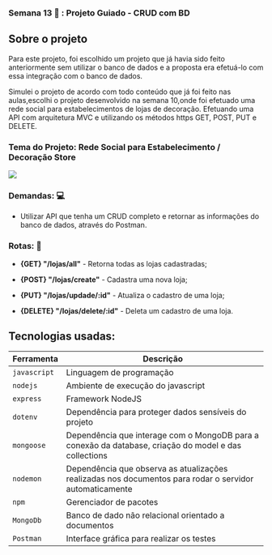 ### Semana 13 :purple_heart: : Projeto Guiado - CRUD com BD 

## Sobre o projeto

Para este projeto, foi escolhido um projeto que já havia sido feito anteriormente sem utilizar o banco de dados e a proposta era efetuá-lo com essa integração com o banco de dados.

Simulei o projeto de acordo com todo conteúdo que já foi feito nas aulas,escolhi o projeto desenvolvido na semana 10,onde foi efetuado uma rede social para estabelecimentos de lojas de decoração.
Efetuando uma API com arquitetura MVC e utilizando os métodos https GET, POST, PUT e DELETE.

### Tema do Projeto: Rede Social para Estabelecimento / Decoração Store

<img src= "https://i.pinimg.com/originals/89/6d/51/896d51e0d4ca62621a1735e28eeeee43.gif">


### Demandas: :computer:

- Utilizar API que tenha um CRUD completo e retornar as informações do banco de dados, através do Postman. 


### Rotas:  :repeat:

- **{GET} "/lojas/all"** - Retorna todas as lojas cadastradas;

- **{POST} "/lojas/create"** - Cadastra uma nova loja;

- **{PUT} "/lojas/updade/:id"** - Atualiza o cadastro de uma loja;

- **{DELETE} "/lojas/delete/:id"** - Deleta um cadastro de uma loja.


## Tecnologias usadas:
| Ferramenta | Descrição |
| --- | --- |
| `javascript` | Linguagem de programação |
| `nodejs` | Ambiente de execução do javascript|
| `express` | Framework NodeJS |
| `dotenv` | Dependência para proteger dados sensíveis do projeto|
| `mongoose` | Dependência que interage com o MongoDB para a conexão da database, criação do model e das collections|
| `nodemon` | Dependência que observa as atualizações realizadas nos documentos para rodar o servidor automaticamente|
| `npm ` | Gerenciador de pacotes|
| `MongoDb` | Banco de dado não relacional orientado a documentos|
 `Postman` | Interface gráfica para realizar os testes|

<br>
<br>






 






